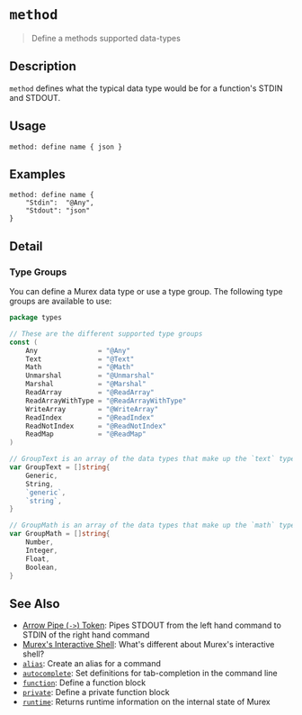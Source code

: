 # `method`

> Define a methods supported data-types

## Description

`method` defines what the typical data type would be for a function's STDIN
and STDOUT.

## Usage

```
method: define name { json }
```

## Examples

```
method: define name {
    "Stdin":  "@Any",
    "Stdout": "json"
}
```

## Detail

### Type Groups

You can define a Murex data type or use a type group. The following type
groups are available to use:

```go
package types

// These are the different supported type groups
const (
	Any               = "@Any"
	Text              = "@Text"
	Math              = "@Math"
	Unmarshal         = "@Unmarshal"
	Marshal           = "@Marshal"
	ReadArray         = "@ReadArray"
	ReadArrayWithType = "@ReadArrayWithType"
	WriteArray        = "@WriteArray"
	ReadIndex         = "@ReadIndex"
	ReadNotIndex      = "@ReadNotIndex"
	ReadMap           = "@ReadMap"
)

// GroupText is an array of the data types that make up the `text` type
var GroupText = []string{
	Generic,
	String,
	`generic`,
	`string`,
}

// GroupMath is an array of the data types that make up the `math` type
var GroupMath = []string{
	Number,
	Integer,
	Float,
	Boolean,
}
```

## See Also

* [Arrow Pipe (`->`) Token](../parser/pipe-arrow.md):
  Pipes STDOUT from the left hand command to STDIN of the right hand command
* [Murex's Interactive Shell](../user-guide/interactive-shell.md):
  What's different about Murex's interactive shell?
* [`alias`](../commands/alias.md):
  Create an alias for a command
* [`autocomplete`](../commands/autocomplete.md):
  Set definitions for tab-completion in the command line
* [`function`](../commands/function.md):
  Define a function block
* [`private`](../commands/private.md):
  Define a private function block
* [`runtime`](../commands/runtime.md):
  Returns runtime information on the internal state of Murex